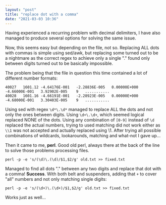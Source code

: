 ```yaml
---
layout: "post"
title: "replace dot with a comma"
date: "2021-03-03 10:36"
---
```

Having experienced a recurring problem with decimal delimiters, I have also managed to produce several options for solving the same issue.

Now, this seems easy but depending on the file, not so. Replacing ALL dots with commas is simple using sed/awk, but replacing some turned out to be a nightmare as the correct regex to achieve only a single "." found only between digits turned out to be basically impossible.

The problem being that the file in question this time contained a lot of different number formats:

```
40027	1601.12	-4.64176E-001	-2.28836E-005	0.00000E+000	-4.66000E-001	3.92902E-005	9	...........
40028	1601.16	-4.66191E-001	-2.28923E-005	0.00000E+000	-4.68000E-001	3.30403E-005	9	...........
```

Using sed with regex `\d*\.\d*` managed to replace ALL the dots and not only the ones between digits. Using `\d+\.\d+`, which seemed logical replaced NONE of the dots. Using any combination of `[0-9]` instead of `\d` replaced the actual numbers, trying to used matching did not work either as `\\1` was not accepted and actually replaced using \1. After trying all possible combinations of wildcards, lookarounds, matching and what-not I gave up...

Then it came to me, **perl**. Good old perl, always there at the back of the line to solve those problems processing files.

```
perl -p -e 's/(\d)\.(\d)/$1,$2/g' old.txt >> fixed.txt
```

Managed to find all dots "." between any two digits and replace that dot with a comma! **Success**. With both belt and suspenders, adding that `+` to cover "all" numbers and not only matching single digits:

```
perl -p -e 's/(\d+)\.(\d+)/$1,$2/g' old.txt >> fixed.txt
```

Works just as well...
